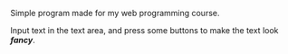 Simple program made for my web programming course.

Input text in the text area, and press some buttons to make the text look _**fancy**_.


